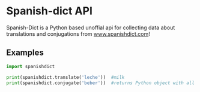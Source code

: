 # Spanish-dict API
Spanish-Dict is a Python based unoffial api for collecting data about translations and conjugations from www.spanishdict.com!

## Examples

```python
import spanishdict

print(spanishdict.translate('leche'))  #milk
print(spanishdict.conjugate('beber'))  #returns Python object with all conjugation data
```
